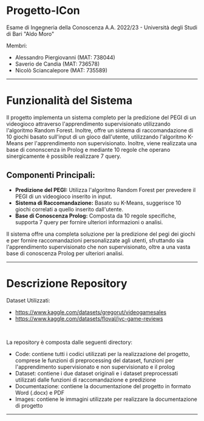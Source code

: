 # Progetto-ICon

Esame di Ingegneria della Conoscenza A.A. 2022/23 - Università degli Studi di Bari "Aldo Moro"

Membri:
- Alessandro Piergiovanni (MAT: 738044)
- Saverio de Candia (MAT: 736578)
- Nicolò Sciancalepore (MAT: 735589)

---

# Funzionalità del Sistema

Il progetto implementa un sistema completo per la predizione del PEGI di un videogioco attraverso l'apprendimento supervisionato utilizzando l'algoritmo Random Forest. Inoltre, offre un sistema di raccomandazione di 10 giochi basato sull'input di un gioco dall'utente, utilizzando l'algoritmo K-Means per l'apprendimento non supervisionato. Inoltre, viene realizzata una base di cononscenza in Prolog e mediante 10 regole che operano sinergicamente è possibile realizzare 7 query.

## Componenti Principali:
- **Predizione del PEGI:** Utilizza l'algoritmo Random Forest per prevedere il PEGI di un videogioco inserito in input.
- **Sistema di Raccomandazione:** Basato su K-Means, suggerisce 10 giochi correlati a quello inserito dall'utente.
- **Base di Conoscenza Prolog:** Composta da 10 regole specifiche, supporta 7 query per fornire ulteriori informazioni o analisi.

Il sistema offre una completa soluzione per la predizione del pegi dei giochi e per fornire raccomandazioni personalizzate agli utenti, sfruttando sia l'apprendimento supervisionato che non supervisionato, oltre a una vasta base di conoscenza Prolog per ulteriori analisi.

---

# Descrizione Repository

Dataset Utilizzati: 
- https://www.kaggle.com/datasets/gregorut/videogamesales
- https://www.kaggle.com/datasets/floval/jvc-game-reviews

<br>

La repository è composta dalle seguenti directory:
- Code: contiene tutti i codici utilizzati per la realizzazione del progetto, comprese le funzioni di preprocessing del dataset, funzioni per l'apprendimento supervisionato e non supervisionato e il prolog
- Dataset: contiene i due dataset originali e i dataset preprocessati utilizzati dalle funzioni di raccomandazione e predizione
- Documentazione: contiene la documentazione del progetto in formato Word (.docx) e PDF
- Images: contiene le immagini utilizzate per realizzare la documentazione di progetto
---
